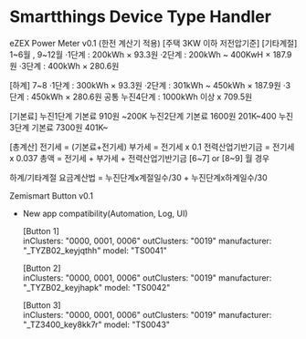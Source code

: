 # Smartthings Device Type Handler

eZEX Power Meter v0.1  (한전 계산기 적용)
   [주택 3KW 이하 저전압기준]
   [기타계절] 1~6월 , 9~12월
   ·1단계 : 200kWh × 93.3원 
   ·2단계 : 200kWh ~ 400KwH × 187.9원
   ·3단계 : 400kWh × 280.6원

   [하계] 7~8
   ·1단계 : 300kWh × 93.3원 
   ·2단계 : 301kWh ~ 450kWh × 187.9원
   ·3단계 : 450kWh × 280.6원
   공통 누진4단계 : 1000kWh 이상 x 709.5원

   [기본료]
   누진1단계 기본료 910원 ~200K
   누진2단계 기본료 1600원 201K~400
   누진3단계 기본료 7300원 401K~

   [총계산] 
   전기세 = (기본료+전기세)
   부가세 = 전기세 x 0.1 
   전력산업기반기금 = 전기세 x 0.037 
   총액 = 전기세 + 부가세 + 전력산업기반기금
   [6~7] or [8~9] 월 경우

하계/기타계절 요금계산법 = 누진단계x계절일수/30 + 누진단계x하계일수/30


Zemismart Button v0.1
* New app compatibility(Automation, Log, UI)

   [Button 1]     
   inClusters: "0000, 0001, 0006" 
   outClusters: "0019" 
   manufacturer: "_TYZB02_keyjqthh" 
   model: "TS0041"
         
   [Button 2]     
   inClusters: "0000, 0001, 0006"
   outClusters: "0019" 
   manufacturer: "_TYZB02_keyjhapk"
   model: "TS0042"
        
   [Button 3]     
   inClusters: "0000, 0001, 0006"
   outClusters: "0019"
   manufacturer: "_TZ3400_key8kk7r"
   model: "TS0043"
        
